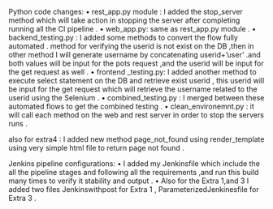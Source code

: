 

Python code changes:
•	rest_app.py module : I added the stop_server method which will take action in stopping the server after completing running all the CI pipeline .
•	web_app.py: same as rest_app.py module .
•	backend_testing.py : I added some methods to convert the flow fully automated . method for verifying the userid is not exist on the DB ,then in other method I will generate username by concatenating userid+’user’ .and both values will be input for the pots request ,and the userid will be input for the get request as well . 
•	frontend _testing.py: I added another method to execute select statement on the DB and retrieve exist userid , this userid will be input for the get request which will retrieve the username related to the userid using the Selenium   .
•	combined_testing.py : I merged  between these automated flows to get  the combined testing .
•	clean_environemnt.py : it  will call each method on the web and rest server in order to stop the servers runs .

also for extra4 : 
I added new method page_not_found using render_template using very simple html file to return page not found . 


Jenkins pipeline configurations:
•	I added my Jenkinsfile which include the all the pipeline stages and following all the requirements  ,and run this  build many times to verify it stability and output .
•	Also for the Extra 1,and 3 I added two files  Jenkinswithpost for Extra 1 , ParameterizedJenkinesfile for Extra 3 .







